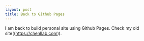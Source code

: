 ```yaml
---
layout: post
title: Back to Github Pages
---
```


I am back to build personal site using Github Pages. Check my old site((https://chenllab.com)).
